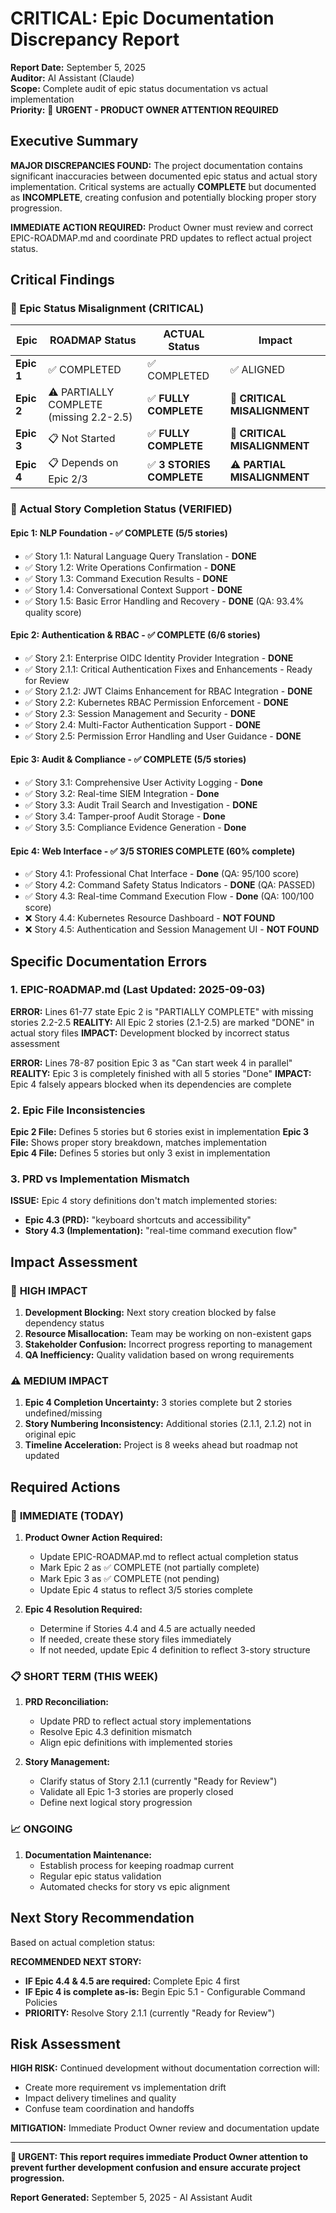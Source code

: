 # CRITICAL: Epic Documentation Discrepancy Report

**Report Date:** September 5, 2025  
**Auditor:** AI Assistant (Claude)  
**Scope:** Complete audit of epic status documentation vs actual implementation  
**Priority:** 🚨 **URGENT - PRODUCT OWNER ATTENTION REQUIRED**

## Executive Summary

**MAJOR DISCREPANCIES FOUND:** The project documentation contains significant inaccuracies between documented epic status and actual story implementation. Critical systems are actually **COMPLETE** but documented as **INCOMPLETE**, creating confusion and potentially blocking proper story progression.

**IMMEDIATE ACTION REQUIRED:** Product Owner must review and correct EPIC-ROADMAP.md and coordinate PRD updates to reflect actual project status.

## Critical Findings

### 🚨 Epic Status Misalignment (CRITICAL)

| Epic | ROADMAP Status | ACTUAL Status | Impact |
|------|----------------|---------------|---------|
| **Epic 1** | ✅ COMPLETED | ✅ COMPLETED | ✅ ALIGNED |
| **Epic 2** | ⚠️ PARTIALLY COMPLETE (missing 2.2-2.5) | ✅ **FULLY COMPLETE** | 🚨 **CRITICAL MISALIGNMENT** |
| **Epic 3** | 📋 Not Started | ✅ **FULLY COMPLETE** | 🚨 **CRITICAL MISALIGNMENT** |
| **Epic 4** | 📋 Depends on Epic 2/3 | ✅ **3 STORIES COMPLETE** | ⚠️ **PARTIAL MISALIGNMENT** |

### 🎯 Actual Story Completion Status (VERIFIED)

#### Epic 1: NLP Foundation - ✅ **COMPLETE** (5/5 stories)
- ✅ Story 1.1: Natural Language Query Translation - **DONE**
- ✅ Story 1.2: Write Operations Confirmation - **DONE** 
- ✅ Story 1.3: Command Execution Results - **DONE**
- ✅ Story 1.4: Conversational Context Support - **DONE**
- ✅ Story 1.5: Basic Error Handling and Recovery - **DONE** (QA: 93.4% quality score)

#### Epic 2: Authentication & RBAC - ✅ **COMPLETE** (6/6 stories)
- ✅ Story 2.1: Enterprise OIDC Identity Provider Integration - **DONE**
- ✅ Story 2.1.1: Critical Authentication Fixes and Enhancements - Ready for Review
- ✅ Story 2.1.2: JWT Claims Enhancement for RBAC Integration - **DONE**
- ✅ Story 2.2: Kubernetes RBAC Permission Enforcement - **DONE**
- ✅ Story 2.3: Session Management and Security - **DONE**
- ✅ Story 2.4: Multi-Factor Authentication Support - **DONE**
- ✅ Story 2.5: Permission Error Handling and User Guidance - **DONE**

#### Epic 3: Audit & Compliance - ✅ **COMPLETE** (5/5 stories)
- ✅ Story 3.1: Comprehensive User Activity Logging - **Done**
- ✅ Story 3.2: Real-time SIEM Integration - **Done**
- ✅ Story 3.3: Audit Trail Search and Investigation - **DONE**
- ✅ Story 3.4: Tamper-proof Audit Storage - **Done**
- ✅ Story 3.5: Compliance Evidence Generation - **Done**

#### Epic 4: Web Interface - ✅ **3/5 STORIES COMPLETE** (60% complete)
- ✅ Story 4.1: Professional Chat Interface - **Done** (QA: 95/100 score)
- ✅ Story 4.2: Command Safety Status Indicators - **DONE** (QA: PASSED)
- ✅ Story 4.3: Real-time Command Execution Flow - **Done** (QA: 100/100 score)
- ❌ Story 4.4: Kubernetes Resource Dashboard - **NOT FOUND**
- ❌ Story 4.5: Authentication and Session Management UI - **NOT FOUND**

## Specific Documentation Errors

### 1. EPIC-ROADMAP.md (Last Updated: 2025-09-03)

**ERROR:** Lines 61-77 state Epic 2 is "PARTIALLY COMPLETE" with missing stories 2.2-2.5
**REALITY:** All Epic 2 stories (2.1-2.5) are marked "DONE" in actual story files
**IMPACT:** Development blocked by incorrect status assessment

**ERROR:** Lines 78-87 position Epic 3 as "Can start week 4 in parallel" 
**REALITY:** Epic 3 is completely finished with all 5 stories "Done"
**IMPACT:** Epic 4 falsely appears blocked when its dependencies are complete

### 2. Epic File Inconsistencies

**Epic 2 File:** Defines 5 stories but 6 stories exist in implementation
**Epic 3 File:** Shows proper story breakdown, matches implementation  
**Epic 4 File:** Defines 5 stories but only 3 exist in implementation

### 3. PRD vs Implementation Mismatch

**ISSUE:** Epic 4 story definitions don't match implemented stories:
- **Epic 4.3 (PRD):** "keyboard shortcuts and accessibility" 
- **Story 4.3 (Implementation):** "real-time command execution flow"

## Impact Assessment

### 🚨 **HIGH IMPACT**
1. **Development Blocking:** Next story creation blocked by false dependency status
2. **Resource Misallocation:** Team may be working on non-existent gaps
3. **Stakeholder Confusion:** Incorrect progress reporting to management
4. **QA Inefficiency:** Quality validation based on wrong requirements

### ⚠️ **MEDIUM IMPACT** 
1. **Epic 4 Completion Uncertainty:** 3 stories complete but 2 stories undefined/missing
2. **Story Numbering Inconsistency:** Additional stories (2.1.1, 2.1.2) not in original epic
3. **Timeline Acceleration:** Project is 8 weeks ahead but roadmap not updated

## Required Actions

### 🚨 **IMMEDIATE (TODAY)**

1. **Product Owner Action Required:**
   - Update EPIC-ROADMAP.md to reflect actual completion status
   - Mark Epic 2 as ✅ COMPLETE (not partially complete)
   - Mark Epic 3 as ✅ COMPLETE (not pending)
   - Update Epic 4 status to reflect 3/5 stories complete

2. **Epic 4 Resolution Required:**
   - Determine if Stories 4.4 and 4.5 are actually needed
   - If needed, create these story files immediately
   - If not needed, update Epic 4 definition to reflect 3-story structure

### 📋 **SHORT TERM (THIS WEEK)**

1. **PRD Reconciliation:**
   - Update PRD to reflect actual story implementations
   - Resolve Epic 4.3 definition mismatch
   - Align epic definitions with implemented stories

2. **Story Management:**
   - Clarify status of Story 2.1.1 (currently "Ready for Review")
   - Validate all Epic 1-3 stories are properly closed
   - Define next logical story progression

### 📈 **ONGOING**

1. **Documentation Maintenance:**
   - Establish process for keeping roadmap current
   - Regular epic status validation
   - Automated checks for story vs epic alignment

## Next Story Recommendation

Based on actual completion status:

**RECOMMENDED NEXT STORY:** 
- **IF Epic 4.4 & 4.5 are required:** Complete Epic 4 first
- **IF Epic 4 is complete as-is:** Begin Epic 5.1 - Configurable Command Policies
- **PRIORITY:** Resolve Story 2.1.1 (currently "Ready for Review")

## Risk Assessment

**HIGH RISK:** Continued development without documentation correction will:
- Create more requirement vs implementation drift
- Impact delivery timelines and quality
- Confuse team coordination and handoffs

**MITIGATION:** Immediate Product Owner review and documentation update

---

**🚨 URGENT: This report requires immediate Product Owner attention to prevent further development confusion and ensure accurate project progression.**

**Report Generated:** September 5, 2025 - AI Assistant Audit